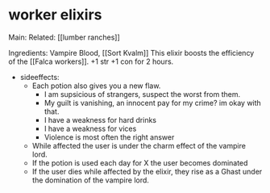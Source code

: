 # worker elixirs
Main:
Related: [[lumber ranches]]

Ingredients: Vampire Blood, [[Sort Kvalm]]
This elixir boosts the efficiency of the [[Falca workers]]. +1 str +1 con for 2 hours.
- sideeffects: 
	- Each potion also gives you a new flaw.
		- I am supsicious of strangers, suspect the worst from them.
		- My guilt is vanishing, an innocent pay for my crime? im okay with that.
		- I have a weakness for hard drinks
		- I have a weakness for vices
		- Violence is most often the right answer
	- While affected the user is under the charm effect of the vampire lord.
	- If the potion is used each day for X the user becomes dominated 
	- If the user dies while affected by the elixir, they rise as a Ghast under the domination of the vampire lord.
	